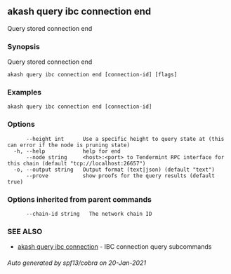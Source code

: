 ## akash query ibc connection end

Query stored connection end

### Synopsis

Query stored connection end

```
akash query ibc connection end [connection-id] [flags]
```

### Examples

```
akash query ibc connection end [connection-id]
```

### Options

```
      --height int      Use a specific height to query state at (this can error if the node is pruning state)
  -h, --help            help for end
      --node string     <host>:<port> to Tendermint RPC interface for this chain (default "tcp://localhost:26657")
  -o, --output string   Output format (text|json) (default "text")
      --prove           show proofs for the query results (default true)
```

### Options inherited from parent commands

```
      --chain-id string   The network chain ID
```

### SEE ALSO

* [akash query ibc connection](akash_query_ibc_connection.md)	 - IBC connection query subcommands

###### Auto generated by spf13/cobra on 20-Jan-2021
